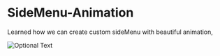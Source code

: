 # SideMenu-Animation
Learned how we can create custom sideMenu with beautiful animation,

![Optional Text](../master/SideMenu)
